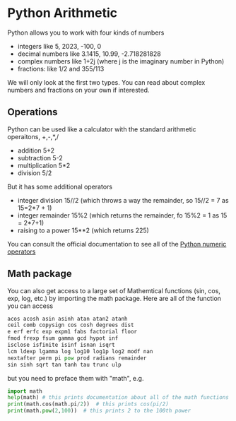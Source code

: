 # Python Arithmetic
Python allows you to work with four kinds of numbers
* integers like 5, 2023, -100, 0
* decimal numbers like 3.1415, 10.99, -2.718281828
* complex numbers like 1+2j   (where j is the imaginary number in Python)
* fractions: like 1/2 and 355/113

We will only look at the first two types. You can read about complex numbers and fractions on your own if interested.

## Operations
Python can be used like a calculator with the standard arithmetic operaitons, +,-,*,/
*  addition 5+2
*  subtraction 5-2
*  multiplication 5*2
*  division  5/2

But it has some additional operators
* integer division 15//2  (which throws a way the remainder, so 15//2 = 7 as 15=2*7 + 1)
* integer remainder 15%2  (which returns the remainder, fo 15%2 = 1 as 15 = 2*7+1)
* raising to a power 15**2  (which returns 225)


You can consult the official documentation to see all of the [Python numeric operators](https://docs.python.org/3/library/stdtypes.html#numeric-types-int-float-complex)

## Math package
You can also get access to a large set of Mathemtical functions (sin, cos, exp, log, etc.)
by importing the math package. Here are all of the function you can access
``` python
acos acosh asin asinh atan atan2 atanh 
ceil comb copysign cos cosh degrees dist 
e erf erfc exp expm1 fabs factorial floor 
fmod frexp fsum gamma gcd hypot inf 
isclose isfinite isinf isnan isqrt 
lcm ldexp lgamma log log10 log1p log2 modf nan 
nextafter perm pi pow prod radians remainder 
sin sinh sqrt tan tanh tau trunc ulp
```
but you need to preface them with "math", e.g.
``` python
import math
help(math) # this prints documentation about all of the math functions
print(math.cos(math.pi/2))  # this prints cos(pi/2)
print(math.pow(2,100))  # this prints 2 to the 100th power
```
